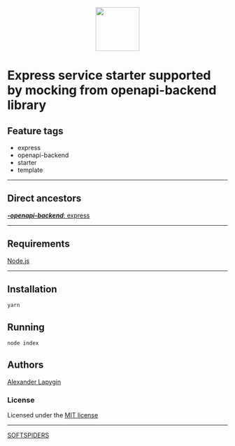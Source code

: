 <div align="center">
    <a href="https://github.com/softspiders/softspiders">
      <img src="https://avatars.githubusercontent.com/u/47006425?v=4"width="100" height="100"/>
    </a>
</div>

# Express service starter supported by mocking from openapi-backend library


## Feature tags

- express
- openapi-backend
- starter
- template

---

## Direct ancestors

[***-openapi-backend***: express](https://github.com/softspiders/express)

---

## Requirements

[Node.js](https://nodejs.org/en/download/package-manager/)

---

## Installation

```sh
yarn
```

## Running

```sh
node index
```

## Authors

[Alexander Lapygin](https://github.com/AlexanderLapygin)

### License

Licensed under the [MIT license](./LICENSE)

---

[SOFTSPIDERS](https://github.com/softspiders/softspiders)
